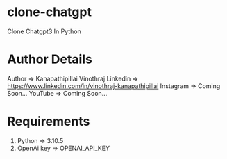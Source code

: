 # clone-chatgpt

Clone Chatgpt3 In Python

# Author Details

Author => Kanapathipillai Vinothraj
Linkedin => https://www.linkedin.com/in/vinothraj-kanapathipillai
Instagram => Coming Soon...
YouTube => Coming Soon...

# Requirements

1. Python => 3.10.5
2. OpenAi key => OPENAI_API_KEY
